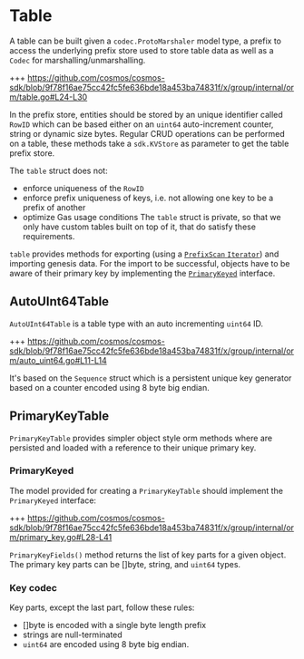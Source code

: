 # Table

A table can be built given a `codec.ProtoMarshaler` model type, a prefix to access the underlying prefix store used to store table data as well as a `Codec` for marshalling/unmarshalling.

+++ <https://github.com/cosmos/cosmos-sdk/blob/9f78f16ae75cc42fc5fe636bde18a453ba74831f/x/group/internal/orm/table.go#L24-L30>

In the prefix store, entities should be stored by an unique identifier called `RowID` which can be based either on an `uint64` auto-increment counter, string or dynamic size bytes.
Regular CRUD operations can be performed on a table, these methods take a `sdk.KVStore` as parameter to get the table prefix store.

The `table` struct does not:

- enforce uniqueness of the `RowID`
- enforce prefix uniqueness of keys, i.e. not allowing one key to be a prefix
 of another
- optimize Gas usage conditions
The `table` struct is private, so that we only have custom tables built on top of it, that do satisfy these requirements.

`table` provides methods for exporting (using a [`PrefixScan` `Iterator`](03_iterator_pagination.md#iterator)) and importing genesis data. For the import to be successful, objects have to be aware of their primary key by implementing the [`PrimaryKeyed`](#primarykeyed) interface.

## AutoUInt64Table

`AutoUInt64Table` is a table type with an auto incrementing `uint64` ID.

+++ <https://github.com/cosmos/cosmos-sdk/blob/9f78f16ae75cc42fc5fe636bde18a453ba74831f/x/group/internal/orm/auto_uint64.go#L11-L14>

It's based on the `Sequence` struct which is a persistent unique key generator based on a counter encoded using 8 byte big endian.

## PrimaryKeyTable

`PrimaryKeyTable` provides simpler object style orm methods where are persisted and loaded with a reference to their unique primary key.

### PrimaryKeyed

The model provided for creating a `PrimaryKeyTable` should implement the `PrimaryKeyed` interface:

+++ <https://github.com/cosmos/cosmos-sdk/blob/9f78f16ae75cc42fc5fe636bde18a453ba74831f/x/group/internal/orm/primary_key.go#L28-L41>

`PrimaryKeyFields()` method returns the list of key parts for a given object.
The primary key parts can be []byte, string, and `uint64` types.

### Key codec

Key parts, except the last part, follow these rules:

- []byte is encoded with a single byte length prefix
- strings are null-terminated
- `uint64` are encoded using 8 byte big endian.

